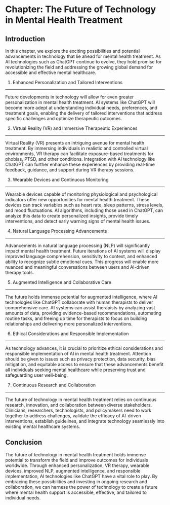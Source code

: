 Chapter: The Future of Technology in Mental Health Treatment
============================================================

Introduction
------------

In this chapter, we explore the exciting possibilities and potential advancements in technology that lie ahead for mental health treatment. As AI technologies such as ChatGPT continue to evolve, they hold promise for revolutionizing the field and addressing the growing global demand for accessible and effective mental healthcare.

1. Enhanced Personalization and Tailored Interventions
------------------------------------------------------

Future developments in technology will allow for even greater personalization in mental health treatment. AI systems like ChatGPT will become more adept at understanding individual needs, preferences, and treatment goals, enabling the delivery of tailored interventions that address specific challenges and optimize therapeutic outcomes.

2. Virtual Reality (VR) and Immersive Therapeutic Experiences
-------------------------------------------------------------

Virtual Reality (VR) presents an intriguing avenue for mental health treatment. By immersing individuals in realistic and controlled virtual environments, VR therapy can facilitate exposure-based treatments for phobias, PTSD, and other conditions. Integration with AI technology like ChatGPT can further enhance these experiences by providing real-time feedback, guidance, and support during VR therapy sessions.

3. Wearable Devices and Continuous Monitoring
---------------------------------------------

Wearable devices capable of monitoring physiological and psychological indicators offer new opportunities for mental health treatment. These devices can track variables such as heart rate, sleep patterns, stress levels, and mood fluctuations. AI algorithms, including those used in ChatGPT, can analyze this data to create personalized insights, provide timely interventions, and detect early warning signs of mental health issues.

4. Natural Language Processing Advancements
-------------------------------------------

Advancements in natural language processing (NLP) will significantly impact mental health treatment. Future iterations of AI systems will display improved language comprehension, sensitivity to context, and enhanced ability to recognize subtle emotional cues. This progress will enable more nuanced and meaningful conversations between users and AI-driven therapy tools.

5. Augmented Intelligence and Collaborative Care
------------------------------------------------

The future holds immense potential for augmented intelligence, where AI technologies like ChatGPT collaborate with human therapists to deliver comprehensive care. AI systems can assist therapists by analyzing vast amounts of data, providing evidence-based recommendations, automating routine tasks, and freeing up time for therapists to focus on building relationships and delivering more personalized interventions.

6. Ethical Considerations and Responsible Implementation
--------------------------------------------------------

As technology advances, it is crucial to prioritize ethical considerations and responsible implementation of AI in mental health treatment. Attention should be given to issues such as privacy protection, data security, bias mitigation, and equitable access to ensure that these advancements benefit all individuals seeking mental healthcare while preserving trust and safeguarding user well-being.

7. Continuous Research and Collaboration
----------------------------------------

The future of technology in mental health treatment relies on continuous research, innovation, and collaboration between diverse stakeholders. Clinicians, researchers, technologists, and policymakers need to work together to address challenges, validate the efficacy of AI-driven interventions, establish guidelines, and integrate technology seamlessly into existing mental healthcare systems.

Conclusion
----------

The future of technology in mental health treatment holds immense potential to transform the field and improve outcomes for individuals worldwide. Through enhanced personalization, VR therapy, wearable devices, improved NLP, augmented intelligence, and responsible implementation, AI technologies like ChatGPT have a vital role to play. By embracing these possibilities and investing in ongoing research and collaboration, we can harness the power of technology to create a future where mental health support is accessible, effective, and tailored to individual needs.
